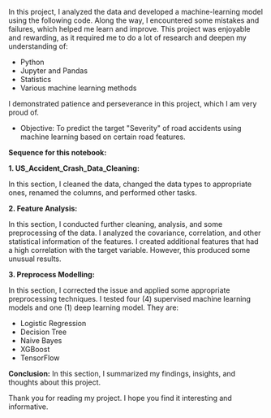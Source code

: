 In this project, I analyzed the data and developed a machine-learning model using the following code. Along the way, I encountered some mistakes and failures, which helped me learn and improve. This project was enjoyable and rewarding, as it required me to do a lot of research and deepen my understanding of:

- Python
- Jupyter and Pandas
- Statistics
- Various machine learning methods
  
I demonstrated patience and perseverance in this project, which I am very proud of.

- Objective: To predict the target "Severity" of road accidents using machine learning based on certain road features.

**Sequence for this notebook:**
  
**1. US_Accident_Crash_Data_Cleaning:**
   
   In this section, I cleaned the data, changed the data types to appropriate ones, renamed the columns, and performed other tasks.

**2. Feature Analysis:**

   In this section, I conducted further cleaning, analysis, and some preprocessing of the data. I analyzed the covariance, correlation, and 
   other statistical information of the features. I created additional features that had a high correlation with the target variable. However, 
   this produced some unusual results.

**3. Preprocess Modelling:**

   In this section, I corrected the issue and applied some appropriate preprocessing techniques. I tested four (4) supervised machine learning 
   models and one (1) deep learning model. They are:

   - Logistic Regression
   - Decision Tree
   - Naive Bayes
   - XGBoost
   - TensorFlow

**Conclusion:**
In this section, I summarized my findings, insights, and thoughts about this project.

Thank you for reading my project. I hope you find it interesting and informative.

